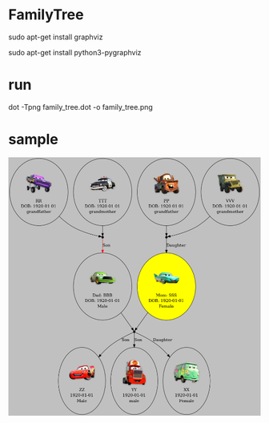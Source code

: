 # FamilyTree




sudo apt-get install graphviz

sudo apt-get install python3-pygraphviz
 
 
 
 
 
# run

dot -Tpng family_tree.dot -o family_tree.png




# sample



![](family_tree1.png)
